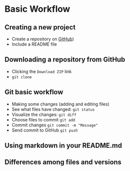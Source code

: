 # Basic Workflow

## Creating a new project

- Create a repository on [GitHub](https://github.com))
- Include a README file
  
## Downloading a repository from GitHub

- Clicking the `Download ZIP` link
- `git clone`
  
## Git basic workflow

- Making some changes (adding and editing files)
- See what files have changed: `git status`
- Visualize the changes: `git diff`
- Choose files to commit `git add`
- Commit changes `git commit -m "Message"`
- Send commit to GitHub `git push`
  
## Using markdown in your README.md

## Differences among files and versions
